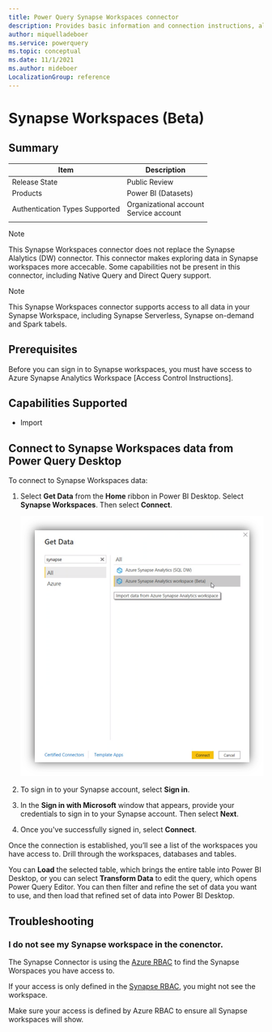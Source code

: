 ```yaml
---
title: Power Query Synapse Workspaces connector
description: Provides basic information and connection instructions, along with a list of quota limits for Power BI and instructions on validating unexpected data.
author: miquelladeboer
ms.service: powerquery
ms.topic: conceptual
ms.date: 11/1/2021
ms.author: mideboer
LocalizationGroup: reference
---
```


# Synapse Workspaces (Beta)
 
## Summary

| Item | Description |
| ---- | ----------- |
| Release State | Public Review |
| Products | Power BI (Datasets) |
| Authentication Types Supported | Organizational account<br/>Service account |
| | |

>[!Note]
> This Synapse Workspaces connector does not replace the Synapse Alalytics (DW) connector. This connector makes exploring data in Synapse workspaces more accecable. Some capabilities not be present in this connector, including Native Query and Direct Query support.

>[!Note]
> This Synapse Workspaces connector supports access to all data in your Synapse Workspace, including Synapse Serverless, Synapse on-demand and Spark tabels.


## Prerequisites

Before you can sign in to Synapse workspaces, you must have sccess to Azure Synapse Analytics Workspace [Access Control Instructions].

## Capabilities Supported

* Import

## Connect to Synapse Workspaces data from Power Query Desktop

To connect to Synapse Workspaces data:

1. Select **Get Data** from the **Home** ribbon in Power BI Desktop. Select **Synapse Workspaces**. Then select **Connect**.

   ![Get Data from Synapse Workspaces.](./media/azure-sql-database/get-data-synapse.png)

2. To sign in to your Synapse account, select **Sign in**.

3. In the **Sign in with Microsoft** window that appears, provide your credentials to sign in to your Synapse account. Then select **Next**.

4. Once you've successfully signed in, select **Connect**.

Once the connection is established, you’ll see a list of the workspaces you have access to. Drill through the workspaces, databases and tables.

You can **Load** the selected table, which brings the entire table into Power BI Desktop, or you can select **Transform Data** to edit the query, which opens Power Query Editor. You can then filter and refine the set of data you want to use, and then load that refined set of data into Power BI Desktop.


## Troubleshooting

### I do not see my Synapse workspace in the conenctor.

The Synapse Connector is using the [Azure RBAC](https://docs.microsoft.com/azure/role-based-access-control/overview) to find the Synapse Worspaces you have access to. 

If your access is only defined in the [Synapse RBAC](https://docs.microsoft.com/azure/synapse-analytics/security/synapse-workspace-synapse-rbac), you might not see the workspace.

Make sure your access is defined by Azure RBAC to ensure all Synapse workspaces will show.




